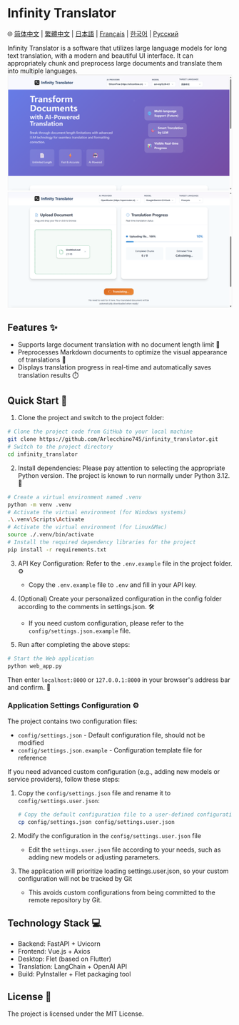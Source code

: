 # Infinity Translator

🌐 [简体中文](/docs/README_zh-Hans.md) | [繁體中文](/docs/README_zh-Hant.md) | [日本語](/docs/README_ja.md) | [Français](/docs/README_fr.md) | [한국어](/docs/README_kr.md) | [Русский](/docs/README_ru.md)

Infinity Translator is a software that utilizes large language models for long text translation, with a modern and beautiful UI interface. It can appropriately chunk and preprocess large documents and translate them into multiple languages.
![image](https://github.com/Arlecchino745/infinity_translator/blob/main/img/screenshot2.png)
![image](https://github.com/Arlecchino745/infinity_translator/blob/main/img/screenshot.png)

## Features ✨

- Supports large document translation with no document length limit 📄
- Preprocesses Markdown documents to optimize the visual appearance of translations 🎨
- Displays translation progress in real-time and automatically saves translation results ⏱️

## Quick Start 🚀

1. Clone the project and switch to the project folder:
```bash
# Clone the project code from GitHub to your local machine
git clone https://github.com/Arlecchino745/infinity_translator.git
# Switch to the project directory
cd infinity_translator
```

2. Install dependencies: Please pay attention to selecting the appropriate Python version. The project is known to run normally under Python 3.12. 🐍
```bash
# Create a virtual environment named .venv
python -m venv .venv
# Activate the virtual environment (for Windows systems)
.\.venv\Scripts\Activate
# Activate the virtual environment (for Linux&Mac)
source ./.venv/bin/activate
# Install the required dependency libraries for the project
pip install -r requirements.txt
```

3. API Key Configuration: Refer to the `.env.example` file in the project folder. ⚙️
   - Copy the `.env.example` file to `.env` and fill in your API key.

4. (Optional) Create your personalized configuration in the config folder according to the comments in settings.json. 🛠️
   - If you need custom configuration, please refer to the `config/settings.json.example` file.

5. Run after completing the above steps:
```bash
# Start the Web application
python web_app.py
```
Then enter `localhost:8000` or `127.0.0.1:8000` in your browser's address bar and confirm. 🎉

### Application Settings Configuration ⚙️

The project contains two configuration files:
- `config/settings.json` - Default configuration file, should not be modified
- `config/settings.json.example` - Configuration template file for reference

If you need advanced custom configuration (e.g., adding new models or service providers), follow these steps:

1. Copy the `config/settings.json` file and rename it to `config/settings.user.json`:
   ```bash
   # Copy the default configuration file to a user-defined configuration file
   cp config/settings.json config/settings.user.json
   ```

2. Modify the configuration in the `config/settings.user.json` file
   - Edit the `settings.user.json` file according to your needs, such as adding new models or adjusting parameters.

3. The application will prioritize loading settings.user.json, so your custom configuration will not be tracked by Git
   - This avoids custom configurations from being committed to the remote repository by Git.

## Technology Stack 💻

- Backend: FastAPI + Uvicorn
- Frontend: Vue.js + Axios
- Desktop: Flet (based on Flutter)
- Translation: LangChain + OpenAI API
- Build: PyInstaller + Flet packaging tool

## License 📄

The project is licensed under the MIT License.
